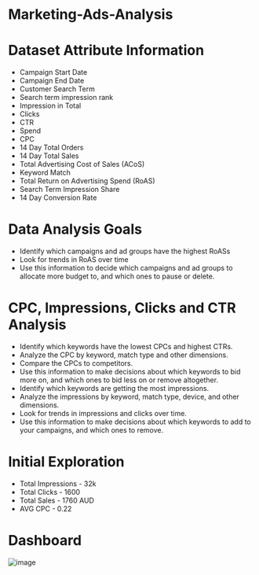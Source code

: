 # Marketing-Ads-Analysis


# Dataset Attribute Information
*	Campaign Start Date
*	Campaign End Date 
*	Customer Search Term
* Search term impression rank
*	Impression in Total
*	Clicks
*	CTR
*	Spend
*	CPC
*	14 Day Total Orders
*	14 Day Total Sales
*	Total Advertising Cost of Sales (ACoS)
*	Keyword Match
*	Total Return on Advertising Spend (RoAS)
*	Search Term Impression Share
*	14 Day Conversion Rate


# Data Analysis Goals
* Identify which campaigns and ad groups have the highest RoASs
* Look for trends in RoAS over time
* Use this information to decide which campaigns and ad groups to allocate more budget to, and which ones to pause or delete.

# CPC, Impressions, Clicks and CTR Analysis
* Identify which keywords have the lowest CPCs and highest CTRs.
* Analyze the CPC by keyword, match type and other dimensions.
* Compare the CPCs to competitors.
* Use this information to make decisions about which keywords to bid more on, and which ones to bid less on or remove altogether.
* Identify which keywords are getting the most impressions.
* Analyze the impressions by keyword, match type, device, and other dimensions.
* Look for trends in impressions and clicks over time.
* Use this information to make decisions about which keywords to add to your campaigns, and which ones to remove.

# Initial Exploration
* Total Impressions - 32k
* Total Clicks - 1600
* Total Sales - 1760 AUD
* AVG CPC - 0.22 

# Dashboard 

![image](https://github.com/mahiyan446/Marketing-Ads-Analysis/assets/138512359/3d3b9846-490e-487b-8344-201340c9f307)



  

